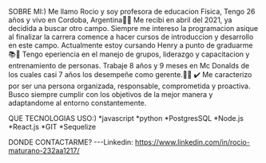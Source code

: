 SOBRE MI:)
Me llamo Rocio y soy profesora de educacion Fisica, Tengo 26 años y vivo en Cordoba, Argentina🙋🏽
Me recibi en abril del 2021, ya decidida a buscar otro campo. Siempre me intereso la programacion asique al finalizar la carrera comence a hacer cursos de introduccion y desarrollo en este campo. Actualmente estoy cursando Henry  a punto de graduarme📚📖
Tengo eperiencia en el manejo de grupos, liderazgo y  capacitacion y entrenamiento de personas. Trabaje 8 años y 9 meses en Mc Donalds de los cuales casi 7  años los desempeñe como gerente.🙌🏽
✔️ Me caracterizo por ser una persona organizada, responsable, comprometida y proactiva. Busco siempre cumplir con los objetivos  de la mejor manera y adaptandome al entorno constantemente.

QUE TECNOLOGIAS USO:)
*javascript
*python
*PostgresSQL
*Node.js
*React.js
*GIT
*Sequelize

DONDE CONTACTARME?
---Linkedin: https://www.linkedin.com/in/rocio-maturano-232aa1217/
